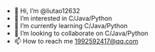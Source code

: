 - 👋 Hi, I’m @liutao12632
- 👀 I’m interested in C/Java/Python
- 🌱 I’m currently learning C/Java/Python
- 💞️ I’m looking to collaborate on C/Java/Python
- 📫 How to reach me 1992592417@qq.com

<!---
liutao12632/liutao12632 is a ✨ special ✨ repository because its `README.md` (this file) appears on your GitHub profile.
You can click the Preview link to take a look at your changes.
--->
